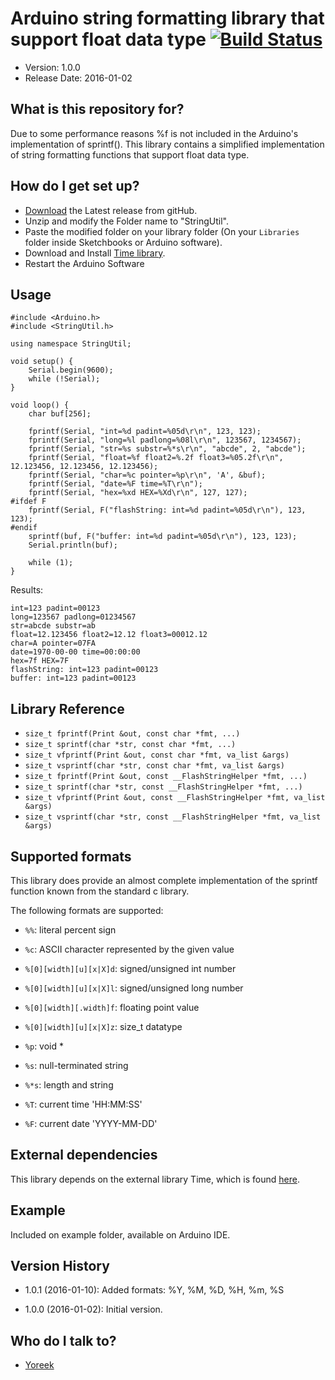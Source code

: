 # Arduino string formatting library that support float data type [![Build Status](https://travis-ci.org/yoreek/Arduino-StringUtil.svg?branch=master)](https://travis-ci.org/yoreek/Arduino-StringUtil)

* Version: 1.0.0
* Release Date: 2016-01-02

## What is this repository for? ##

Due to some performance reasons %f is not included in the Arduino's implementation of sprintf().
This library contains a simplified implementation of string formatting functions that support float data type.

## How do I get set up? ##

 * [Download](https://github.com/yoreek/Arduino-StringUtil/archive/master.zip) the Latest release from gitHub.
 * Unzip and modify the Folder name to "StringUtil".
 * Paste the modified folder on your library folder (On your `Libraries` folder inside Sketchbooks or Arduino software).
 * Download and Install [Time library](https://github.com/PaulStoffregen/Time).
 * Restart the Arduino Software


## Usage ##

```
#include <Arduino.h>
#include <StringUtil.h>

using namespace StringUtil;

void setup() {
    Serial.begin(9600);
    while (!Serial);
}

void loop() {
    char buf[256];

    fprintf(Serial, "int=%d padint=%05d\r\n", 123, 123);
    fprintf(Serial, "long=%l padlong=%08l\r\n", 123567, 1234567);
    fprintf(Serial, "str=%s substr=%*s\r\n", "abcde", 2, "abcde");
    fprintf(Serial, "float=%f float2=%.2f float3=%05.2f\r\n", 12.123456, 12.123456, 12.123456);
    fprintf(Serial, "char=%c pointer=%p\r\n", 'A', &buf);
    fprintf(Serial, "date=%F time=%T\r\n");
    fprintf(Serial, "hex=%xd HEX=%Xd\r\n", 127, 127);
#ifdef F
    fprintf(Serial, F("flashString: int=%d padint=%05d\r\n"), 123, 123);
#endif
    sprintf(buf, F("buffer: int=%d padint=%05d\r\n"), 123, 123);
    Serial.println(buf);

    while (1);
}
```

Results:
```
int=123 padint=00123
long=123567 padlong=01234567
str=abcde substr=ab
float=12.123456 float2=12.12 float3=00012.12
char=A pointer=07FA
date=1970-00-00 time=00:00:00
hex=7f HEX=7F
flashString: int=123 padint=00123
buffer: int=123 padint=00123
```

## Library Reference ##

- `size_t fprintf(Print &out, const char *fmt, ...)`
- `size_t sprintf(char *str, const char *fmt, ...)`
- `size_t vfprintf(Print &out, const char *fmt, va_list &args)`
- `size_t vsprintf(char *str, const char *fmt, va_list &args)`
- `size_t fprintf(Print &out, const __FlashStringHelper *fmt, ...)`
- `size_t sprintf(char *str, const __FlashStringHelper *fmt, ...)`
- `size_t vfprintf(Print &out, const __FlashStringHelper *fmt, va_list &args)`
- `size_t vsprintf(char *str, const __FlashStringHelper *fmt, va_list &args)`

## Supported formats ##

This library does provide an almost complete implementation of the sprintf function known from the standard c library.

The following formats are supported:

* `%%`: literal percent sign

* `%c`: ASCII character represented by the given value

* `%[0][width][u][x|X]d`: signed/unsigned int number

* `%[0][width][u][x|X]l`: signed/unsigned long number

* `%[0][width][.width]f`: floating point value

* `%[0][width][u][x|X]z`: size_t datatype

* `%p`: void *

* `%s`: null-terminated string

* `%*s`: length and string

* `%T`: current time 'HH:MM:SS'

* `%F`: current date 'YYYY-MM-DD'


## External dependencies ##

This library depends on the external library Time, which is found [here](https://github.com/PaulStoffregen/Time).


## Example ##

Included on example folder, available on Arduino IDE.


## Version History ##

 * 1.0.1 (2016-01-10): Added formats: %Y, %M, %D, %H, %m, %S

 * 1.0.0 (2016-01-02): Initial version.


## Who do I talk to? ##

 * [Yoreek](https://github.com/yoreek)
